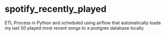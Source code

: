 # spotify_recently_played
ETL Process in Python and scheduled using airflow that automatically loads my last 50 played most recent songs to a postgres database locally
